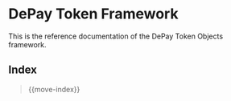 # DePay Token Framework

This is the reference documentation of the DePay Token Objects framework.

## Index

> {{move-index}}
